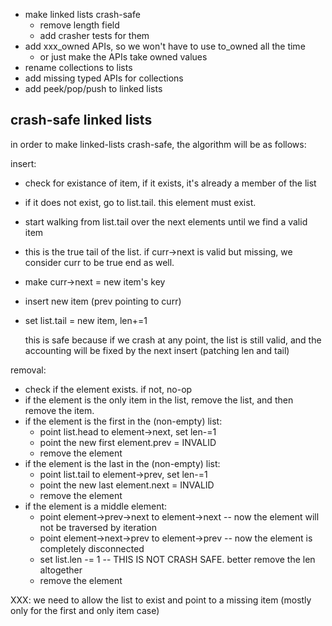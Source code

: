 * make linked lists crash-safe
  * remove length field
  * add crasher tests for them
* add xxx_owned APIs, so we won't have to use to_owned all the time
  * or just make the APIs take owned values
* rename collections to lists
* add missing typed APIs for collections
* add peek/pop/push to linked lists

## crash-safe linked lists

in order to make linked-lists crash-safe, the algorithm will be as follows:

insert:
 * check for existance of item, if it exists, it's already a member of the list
 * if it does not exist, go to list.tail. this element must exist.
 * start walking from list.tail over the next elements until we find a valid item
 * this is the true tail of the list. if curr->next is valid but missing, we consider
   curr to be true end as well.
 * make curr->next = new item's key
 * insert new item (prev pointing to curr)
 * set list.tail = new item, len+=1

   this is safe because if we crash at any point, the list is still valid, and
   the accounting will be fixed by the next insert (patching len and tail)

removal:
 * check if the element exists. if not, no-op
 * if the element is the only item in the list, remove the list, and then remove the item.
 * if the element is the first in the (non-empty) list:
   * point list.head to element->next, set len-=1
   * point the new first element.prev = INVALID
   * remove the element
 * if the element is the last in the (non-empty) list:
   * point list.tail to element->prev, set len-=1
   * point the new last element.next = INVALID
   * remove the element
 * if the element is a middle element:
   * point element->prev->next to element->next -- now the element will not be traversed by iteration
   * point element->next->prev to element->prev -- now the element is completely disconnected
   * set list.len -= 1 -- THIS IS NOT CRASH SAFE. better remove the len altogether
   * remove the element

XXX: we need to allow the list to exist and point to a missing item (mostly only for the first and
only item case)